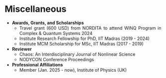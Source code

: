 # Miscellaneous

<div align="justify">

<ul>
<li> <b>Awards, Grants, and Scholarships</b>
<ul>
<li> Travel grant (600 USD) from NORDITA to attend WINQ Program in Complex & Quantum Systems 2024
<li> Institute Research Fellowship for PhD, IIT Madras (2019 - 2024)
<li> Institute MCM Scholarship for MSc, IIT Madras (2017 - 2019)
</ul>

<li> <b>Reviewer</b>
<ul>
<li> Chaos: An Interdisciplinary Journal of Nonlinear Science
<li> NODYCON Conference Proceedings
</ul>

<li> <b>Professional Affiliations</b>
<ul>
<li> Member (Jan. 2025 - now), Institute of Physics (UK)
</ul>

</ul>
</div>